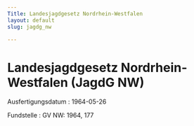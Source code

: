 ```yaml
---
Title: Landesjagdgesetz Nordrhein-Westfalen
layout: default
slug: jagdg_nw

---
```


# Landesjagdgesetz Nordrhein-Westfalen (JagdG NW)

Ausfertigungsdatum
:   1964-05-26

Fundstelle
:   GV NW: 1964, 177

